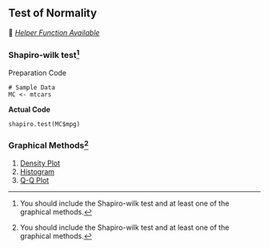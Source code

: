 ## Test of Normality
:white_heart: [_Helper Function Available_](../../[SC]-Descriptive-Analytics/[SC]-Probability-Distribution-and-Data-Modeling/[HF]-Outlier-Identification-and-Test-of-Normality.md)

### Shapiro-wilk test[^1]
Preparation Code
```
# Sample Data
MC <- mtcars
```
**Actual Code**
```
shapiro.test(MC$mpg)
```
### Graphical Methods[^1]
1. [Density Plot](../../[SC]-Descriptive-Analytics/[SC]-Data-Visualisation/[M]-Density-Plot.md)
2. [Histogram](../../[SC]-Descriptive-Analytics/[SC]-Data-Visualisation/[M]-Histogram-&-Frequency-Table.md)
3. [Q-Q Plot](../../[SC]-Descriptive-Analytics/[SC]-Data-Visualisation/[M]-Q-Q-Plot.md)
[^1]: You should include the Shapiro-wilk test and at least one of the graphical methods.
